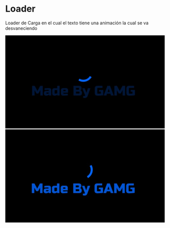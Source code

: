 # Loader
Loader de Carga en el cual el texto tiene una animación la cual se va desvaneciendo

![](https://github.com/GAMG-94/Loader/blob/main/1.jpg)
![](https://github.com/GAMG-94/Loader/blob/main/2.jpg)

